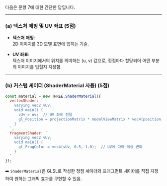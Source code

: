 다음은 문항 7에 대한 간단한 답입니다.

---

### (a) **텍스처 매핑 및 UV 좌표** (5점)

- **텍스처 매핑**:  
  2D 이미지를 3D 모델 표면에 입히는 기술.

- **UV 좌표**:  
  텍스처 이미지에서의 위치를 의미하는 (u, v) 값으로, 정점마다 할당되어 어떤 부분의 이미지를 입힐지 지정함.

---

### (b) **커스텀 셰이더 (ShaderMaterial 사용)** (5점)

```javascript
const material = new THREE.ShaderMaterial({
  vertexShader: `
    varying vec2 vUv;
    void main() {
      vUv = uv;  // UV 좌표 전달
      gl_Position = projectionMatrix * modelViewMatrix * vec4(position, 1.0);
    }
  `,
  fragmentShader: `
    varying vec2 vUv;
    void main() {
      gl_FragColor = vec4(vUv, 0.5, 1.0);  // UV에 따라 색상 변화
    }
  `
});
```

➡️ `ShaderMaterial`은 GLSL로 작성한 정점 셰이더와 프래그먼트 셰이더를 직접 지정하여 원하는 그래픽 효과를 구현할 수 있음.
